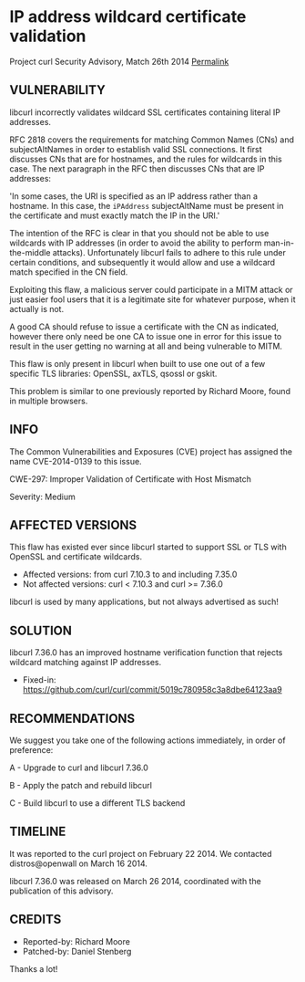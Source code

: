 IP address wildcard certificate validation
==========================================

Project curl Security Advisory, Match 26th 2014
[Permalink](https://curl.se/docs/CVE-2014-0139.html)

VULNERABILITY
-------------

libcurl incorrectly validates wildcard SSL certificates containing literal
IP addresses.

RFC 2818 covers the requirements for matching Common Names (CNs) and
subjectAltNames in order to establish valid SSL connections. It first
discusses CNs that are for hostnames, and the rules for wildcards in this
case. The next paragraph in the RFC then discusses CNs that are IP addresses:

'In some cases, the URI is specified as an IP address rather than a
hostname. In this case, the `iPAddress` subjectAltName must be present in the
certificate and must exactly match the IP in the URI.'

The intention of the RFC is clear in that you should not be able to use
wildcards with IP addresses (in order to avoid the ability to perform
man-in-the-middle attacks). Unfortunately libcurl fails to adhere to this
rule under certain conditions, and subsequently it would allow and use a
wildcard match specified in the CN field.

Exploiting this flaw, a malicious server could participate in a MITM attack or
just easier fool users that it is a legitimate site for whatever purpose, when
it actually is not.

A good CA should refuse to issue a certificate with the CN as indicated,
however there only need be one CA to issue one in error for this issue to
result in the user getting no warning at all and being vulnerable to MITM.

This flaw is only present in libcurl when built to use one out of a few
specific TLS libraries: OpenSSL, axTLS, qsossl or gskit.

This problem is similar to one previously reported by Richard Moore, found in
multiple browsers.

INFO
----

The Common Vulnerabilities and Exposures (CVE) project has assigned the name
CVE-2014-0139 to this issue.

CWE-297: Improper Validation of Certificate with Host Mismatch

Severity: Medium

AFFECTED VERSIONS
-----------------

This flaw has existed ever since libcurl started to support SSL or TLS with
OpenSSL and certificate wildcards.

- Affected versions: from curl 7.10.3 to and including 7.35.0
- Not affected versions: curl < 7.10.3 and curl >= 7.36.0

libcurl is used by many applications, but not always advertised as such!

SOLUTION
--------

libcurl 7.36.0 has an improved hostname verification function that rejects
wildcard matching against IP addresses.

- Fixed-in: https://github.com/curl/curl/commit/5019c780958c3a8dbe64123aa9

RECOMMENDATIONS
---------------

We suggest you take one of the following actions immediately, in order of
preference:

 A - Upgrade to curl and libcurl 7.36.0

 B - Apply the patch and rebuild libcurl

 C - Build libcurl to use a different TLS backend

TIMELINE
---------

It was reported to the curl project on February 22 2014. We contacted
distros@openwall on March 16 2014.

libcurl 7.36.0 was released on March 26 2014, coordinated with the
publication of this advisory.

CREDITS
-------

- Reported-by: Richard Moore
- Patched-by: Daniel Stenberg

Thanks a lot!
